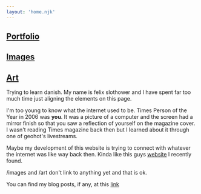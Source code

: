 ```yaml
---
layout: 'home.njk'
---
```


## [Portfolio](/portfolio/index.html)
## [Images](/images/index.html)
## [Art](/art/index.html)

Trying to learn danish. My name is felix slothower and I have spent far too much time just aligning the elements on this page.

I'm too young to know what the internet used to be. Times Person of the Year in 2006 was **you**. It was a picture of a computer and the screen had a mirror finish so that you saw a reflection of yourself on the magazine cover. I wasn't reading Times magazine back then but I learned about it through one of geohot's livestreams.

Maybe my development of this website is trying to connect with whatever the internet was like way back then. Kinda like this guys [website](http://www.verostko.com/menu.html) I recently found.

/images and /art don't link to anything yet and that is ok.

You can find my blog posts, if any, at this <a href="/blog/index.html">link</a>